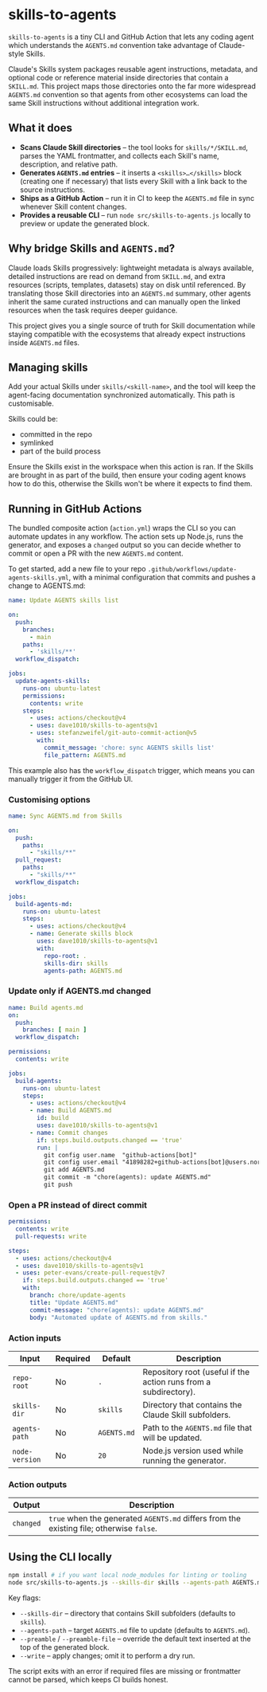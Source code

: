 # skills-to-agents

`skills-to-agents` is a tiny CLI and GitHub Action that lets any coding agent which understands the `AGENTS.md` convention take advantage of Claude-style Skills.

Claude's Skills system packages reusable agent instructions, metadata, and optional code or reference material inside directories that contain a `SKILL.md`. This project maps those directories onto the far more widespread `AGENTS.md` convention so that agents from other ecosystems can load the same Skill instructions without additional integration work.

## What it does

* **Scans Claude Skill directories** – the tool looks for `skills/*/SKILL.md`, parses the YAML frontmatter, and collects each Skill's name, description, and relative path.
* **Generates `AGENTS.md` entries** – it inserts a `<skills>…</skills>` block (creating one if necessary) that lists every Skill with a link back to the source instructions.
* **Ships as a GitHub Action** – run it in CI to keep the `AGENTS.md` file in sync whenever Skill content changes.
* **Provides a reusable CLI** – run `node src/skills-to-agents.js` locally to preview or update the generated block.

## Why bridge Skills and `AGENTS.md`?

Claude loads Skills progressively: lightweight metadata is always available, detailed instructions are read on demand from `SKILL.md`, and extra resources (scripts, templates, datasets) stay on disk until referenced. By translating those Skill directories into an `AGENTS.md` summary, other agents inherit the same curated instructions and can manually open the linked resources when the task requires deeper guidance.

This project gives you a single source of truth for Skill documentation while staying compatible with the ecosystems that already expect instructions inside `AGENTS.md` files.

## Managing skills

Add your actual Skills under `skills/<skill-name>`, and the tool will keep the agent-facing documentation synchronized automatically. This path is customisable.

Skills could be:

- committed in the repo
- symlinked
- part of the build process

Ensure the Skills exist in the workspace when this action is ran.
If the Skills are brought in as part of the build, then ensure your coding agent knows how to do this, otherwise the Skills won't be where it expects to find them.

## Running in GitHub Actions

The bundled composite action (`action.yml`) wraps the CLI so you can automate updates in any workflow. The action sets up Node.js, runs the generator, and exposes a `changed` output so you can decide whether to commit or open a PR with the new `AGENTS.md` content.

To get started, add a new file to your repo `.github/workflows/update-agents-skills.yml`,
with a minimal configuration that commits and pushes a change to AGENTS.md:

```yaml
name: Update AGENTS skills list

on:
  push:
    branches:
      - main
    paths:
      - 'skills/**'
  workflow_dispatch:

jobs:
  update-agents-skills:
    runs-on: ubuntu-latest
    permissions:
      contents: write
    steps:
      - uses: actions/checkout@v4
      - uses: dave1010/skills-to-agents@v1
      - uses: stefanzweifel/git-auto-commit-action@v5
        with:
          commit_message: 'chore: sync AGENTS skills list'
          file_pattern: AGENTS.md
```

This example also has the `workflow_dispatch` trigger, which means you can manually trigger it from the GitHub UI.

### Customising options

```yaml
name: Sync AGENTS.md from Skills

on:
  push:
    paths:
      - "skills/**"
  pull_request:
    paths:
      - "skills/**"
  workflow_dispatch:

jobs:
  build-agents-md:
    runs-on: ubuntu-latest
    steps:
      - uses: actions/checkout@v4
      - name: Generate skills block
        uses: dave1010/skills-to-agents@v1
        with:
          repo-root: .
          skills-dir: skills
          agents-path: AGENTS.md
```

### Update only if AGENTS.md changed

```yaml
name: Build agents.md
on:
  push:
    branches: [ main ]
  workflow_dispatch:

permissions:
  contents: write

jobs:
  build-agents:
    runs-on: ubuntu-latest
    steps:
      - uses: actions/checkout@v4
      - name: Build AGENTS.md
        id: build
        uses: dave1010/skills-to-agents@v1
      - name: Commit changes
        if: steps.build.outputs.changed == 'true'
        run: |
          git config user.name  "github-actions[bot]"
          git config user.email "41898282+github-actions[bot]@users.noreply.github.com"
          git add AGENTS.md
          git commit -m "chore(agents): update AGENTS.md"
          git push
```

### Open a PR instead of direct commit

```yaml
permissions:
  contents: write
  pull-requests: write

steps:
  - uses: actions/checkout@v4
  - uses: dave1010/skills-to-agents@v1
  - uses: peter-evans/create-pull-request@v7
    if: steps.build.outputs.changed == 'true'
    with:
      branch: chore/update-agents
      title: "Update AGENTS.md"
      commit-message: "chore(agents): update AGENTS.md"
      body: "Automated update of AGENTS.md from skills."
```
### Action inputs

| Input | Required | Default | Description |
| --- | --- | --- | --- |
| `repo-root` | No | `.` | Repository root (useful if the action runs from a subdirectory). |
| `skills-dir` | No | `skills` | Directory that contains the Claude Skill subfolders. |
| `agents-path` | No | `AGENTS.md` | Path to the `AGENTS.md` file that will be updated. |
| `node-version` | No | `20` | Node.js version used while running the generator. |

### Action outputs

| Output | Description |
| --- | --- |
| `changed` | `true` when the generated `AGENTS.md` differs from the existing file; otherwise `false`. |

## Using the CLI locally

```bash
npm install # if you want local node_modules for linting or tooling
node src/skills-to-agents.js --skills-dir skills --agents-path AGENTS.md --write
```

Key flags:

* `--skills-dir` – directory that contains Skill subfolders (defaults to `skills`).
* `--agents-path` – target `AGENTS.md` file to update (defaults to `AGENTS.md`).
* `--preamble` / `--preamble-file` – override the default text inserted at the top of the generated block.
* `--write` – apply changes; omit it to perform a dry run.

The script exits with an error if required files are missing or frontmatter cannot be parsed, which keeps CI builds honest.
